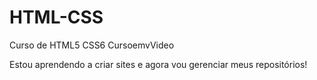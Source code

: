 # HTML-CSS
 Curso de HTML5 CSS6 CursoemvVideo

Estou aprendendo a criar sites e agora vou gerenciar meus repositórios!